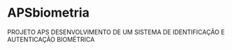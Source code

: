 # APSbiometria
PROJETO APS DESENVOLVIMENTO DE UM SISTEMA DE IDENTIFICAÇÃO E AUTENTICAÇÃO BIOMÉTRICA

